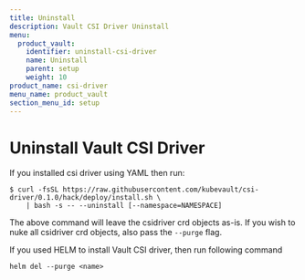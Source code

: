 ```yaml
---
title: Uninstall
description: Vault CSI Driver Uninstall
menu:
  product_vault:
    identifier: uninstall-csi-driver
    name: Uninstall
    parent: setup
    weight: 10
product_name: csi-driver
menu_name: product_vault
section_menu_id: setup
---
```


# Uninstall Vault CSI Driver

If you installed csi driver using YAML then run:

```console
$ curl -fsSL https://raw.githubusercontent.com/kubevault/csi-driver/0.1.0/hack/deploy/install.sh \
    | bash -s -- --uninstall [--namespace=NAMESPACE]

```

The above command will leave the csidriver crd objects as-is. If you wish to nuke all csidriver crd objects, also pass the `--purge` flag.

If you used HELM to install Vault CSI driver, then run following command

```console
helm del --purge <name>
```
